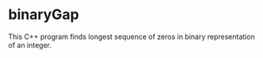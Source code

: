 # binaryGap
This C++ program finds longest sequence of zeros in binary representation of an integer.
